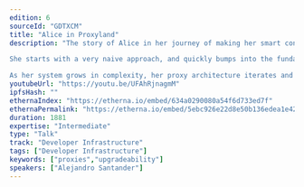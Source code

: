 ```yaml
---
edition: 6
sourceId: "GDTXCM"
title: "Alice in Proxyland"
description: "The story of Alice in her journey of making her smart contract upgradeable.

She starts with a very naive approach, and quickly bumps into the fundamental problems of proxies: using CALL vs DELEGATECALL, the execution context, storage collisions, the importance of tooling, etc.

As her system grows in complexity, her proxy architecture iterates and becomes more and more sophisticated, finally arriving to a very powerful, elegant and easy to use architecture: The Router Proxy."
youtubeUrl: "https://youtu.be/UFAhRjnagmM"
ipfsHash: ""
ethernaIndex: "https://etherna.io/embed/634a0290080a54f6d733ed7f"
ethernaPermalink: "https://etherna.io/embed/5ebc926e22d8e50b136edea1e421fcd6ba2006c4dd5b13cff9585bc68f942f07"
duration: 1881
expertise: "Intermediate"
type: "Talk"
track: "Developer Infrastructure"
tags: ["Developer Infrastructure"]
keywords: ["proxies","upgradeability"]
speakers: ["Alejandro Santander"]
---
```

